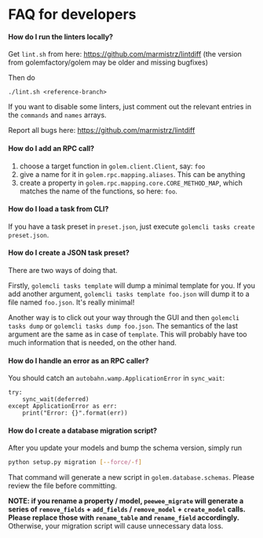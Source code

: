 # FAQ for developers

#### How do I run the linters locally?
Get `lint.sh` from here: https://github.com/marmistrz/lintdiff (the version from golemfactory/golem may be older and missing bugfixes)

Then do
```
./lint.sh <reference-branch>
```
If you want to disable some linters, just comment out the relevant entries in the `commands` and `names` arrays.

Report all bugs here: https://github.com/marmistrz/lintdiff

#### How do I add an RPC call?
1. choose a target function in `golem.client.Client`, say: `foo`
2. give a name for it in `golem.rpc.mapping.aliases`. This can be anything
3. create a property in `golem.rpc.mapping.core.CORE_METHOD_MAP`, which matches the name of the functions, so here: `foo`.

#### How do I load a task from CLI?
If you have a task preset in `preset.json`, just execute `golemcli tasks create preset.json`. 

#### How do I create a JSON task preset?
There are two ways of doing that. 

Firstly, `golemcli tasks template` will dump a minimal template for you. 
If you add another argument, `golemcli tasks template foo.json` will dump it to a file named `foo.json`.
It's really minimal!

Another way is to click out your way through the GUI and then `golemcli tasks dump` or `golemcli tasks dump foo.json`. The semantics of the last argument are the same as in case of `template`.
This will probably have too much information that is needed, on the other hand.

#### How do I handle an error as an RPC caller?
You should catch an `autobahn.wamp.ApplicationError` in `sync_wait`:

    try:
        sync_wait(deferred)
    except ApplicationError as err:
        print("Error: {}".format(err))


#### How do I create a database migration script?
After you update your models and bump the schema version, simply run 

```bash
python setup.py migration [--force/-f]
```

That command will generate a new script in `golem.database.schemas`. Please review the file before committing. 

**NOTE: if you rename a property / model, `peewee_migrate` will generate a series of `remove_fields` + `add_fields` / `remove_model` + `create_model` calls. Please replace those with `rename_table` and `rename_field` accordingly.** Otherwise, your migration script will cause unnecessary data loss.

